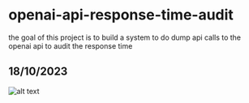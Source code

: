 # openai-api-response-time-audit
the goal of this project is to build a  system to do dump api calls to the openai api to audit the response time


## 18/10/2023
![alt text]([http://url/to/img.png](https://github.com/anisayari/openai-api-response-time-audit/blob/main/plot.jpg)https://github.com/anisayari/openai-api-response-time-audit/blob/main/plot.jpg)
